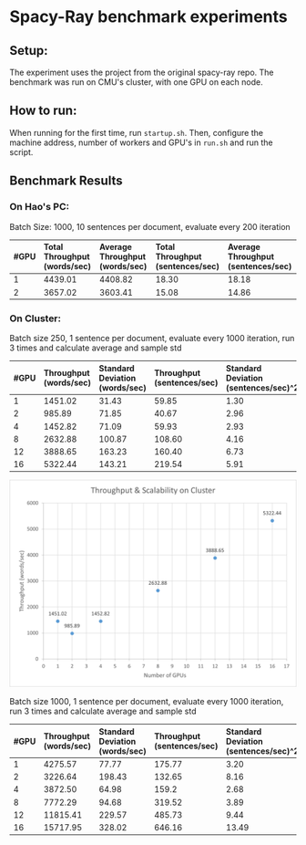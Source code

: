 # Spacy-Ray benchmark experiments

## Setup:
The experiment uses the project from the original spacy-ray repo. The benchmark was run on CMU's cluster, with one GPU on each node. 

## How to run:
When running for the first time, run ```startup.sh```. Then, configure the machine address, number of workers and GPU's in ```run.sh``` and run the script.

## Benchmark Results

### On Hao's PC:

Batch Size: 1000, 10 sentences per document, evaluate every 200 iteration

| #GPU     | Total Throughput (words/sec)   | Average Throughput (words/sec) |Total Throughput (sentences/sec) | Average Throughput (sentences/sec) |
:-- | :------ | :-------| :-----|:------|
| 1 | 4439.01 | 4408.82 | 18.30 | 18.18 | 
| 2 | 3657.02 | 3603.41 | 15.08 | 14.86 |

### On Cluster:

Batch size 250, 1 sentence per document, evaluate every 1000 iteration, run 3 times and calculate average and sample std

| #GPU     | Throughput (words/sec) | Standard Deviation (words/sec) | Throughput (sentences/sec) | Standard Deviation (sentences/sec)^2 | Convergence |
:--- | :------- | :------| :----- | :-----| :----| 
| 1  | 1451.02 | 31.43  | 59.85  | 1.30 | 0.54 |
| 2  | 985.89  | 71.85  | 40.67  | 2.96 | 0.62 |
| 4  | 1452.82 | 71.09  | 59.93  | 2.93 | 0.57 |
| 8  | 2632.88 | 100.87 | 108.60 | 4.16 | 0.52 |
| 12 | 3888.65 | 163.23 | 160.40 | 6.73 | 0.51 | 
| 16 | 5322.44 | 143.21 | 219.54 | 5.91 | 0.49 | 

![Throughput vs. #GPU](throughput_chart.png)

Batch size 1000, 1 sentence per document, evaluate every 1000 iteration, run 3 times and calculate average and sample std

| #GPU | Throughput (words/sec) | Standard Deviation (words/sec) | Throughput (sentences/sec) | Standard Deviation (sentences/sec)^2 | Convergence |
:--- | :------- | :------| :----- | :-----| :----| 
| 1  | 4275.57  | 77.77  | 175.77 | 3.20  | 0.71 |
| 2  | 3226.64  | 198.43 | 132.65 | 8.16  | 0.74 |
| 4  | 3872.50  | 64.98  | 159.2  | 2.68  | 0.69 |
| 8  | 7772.29  | 94.68  | 319.52 | 3.89  | 0.65 |
| 12 | 11815.41 | 229.57 | 485.73 | 9.44  | 0.63 | 
| 16 | 15717.95 | 328.02 | 646.16 | 13.49 | 0.62 | 